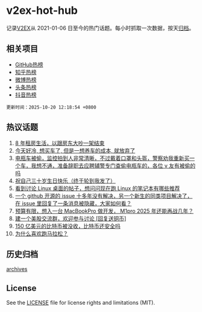 # v2ex-hot-hub

 记录[V2EX](https://www.v2ex.com/)从 2021-01-06 日至今的热门话题。每小时抓取一次数据，按天[归档](archives)。
 
 ## 相关项目

- [GitHub热榜](https://github.com/lonnyzhang423/github-hot-hub)
- [知乎热榜](https://github.com/lonnyzhang423/zhihu-hot-hub)
- [微博热榜](https://github.com/lonnyzhang423/weibo-hot-hub)
- [头条热榜](https://github.com/lonnyzhang423/toutiao-hot-hub)
- [抖音热榜](https://github.com/lonnyzhang423/douyin-hot-hub)


 `更新时间：2025-10-20 12:18:54 +0800`

## 热议话题

1. [8 年租房生活，以跟房东大吵一架结束](https://www.v2ex.com/t/1166739)
1. [今天好冷, 想买车了, 但是一想养车的成本, 就放弃了](https://www.v2ex.com/t/1166854)
1. [电瓶车被偷，监控拍到人非常清晰，不过戴着口罩和头盔，警察劝我重新买一个车，我想不通，准备辞职去应聘辅警专门查偷电瓶车的，各位 v 友有被偷的吗](https://www.v2ex.com/t/1166847)
1. [祝自己三十岁生日快乐（终于轮到我发了）](https://www.v2ex.com/t/1166860)
1. [看到讨论 Linux 桌面的帖子，想问问现在跑 Linux 的笔记本有哪些推荐](https://www.v2ex.com/t/1166736)
1. [一个 github 开源的 issue 十多年没有解决，另一个新生的同类项目解决了，在 issue 里回复了一条消息被隐藏，大家如何看？](https://www.v2ex.com/t/1166845)
1. [预算有限，想入一台 MacBookPro 做开发， M1pro 2025 年还能再战几年？](https://www.v2ex.com/t/1166804)
1. [建一个美股交流群，欢迎参与讨论 [回复送铜币]](https://www.v2ex.com/t/1166916)
1. [150 亿美元的比特币被没收，比特币还安全吗](https://www.v2ex.com/t/1166772)
1. [为什么喜欢跑马拉松？](https://www.v2ex.com/t/1166822)

## 历史归档

[archives](archives)

## License

See the [LICENSE](LICENSE) file for license rights and limitations (MIT).

